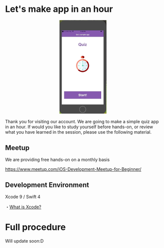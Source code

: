 # Let's make app in an hour

  <div style="text-align:center"><img src ="https://github.com/iosClassForBeginner/quiz_en/blob/master/demos/sample.gif" width="30%" height="30%"/></div>  

  Thank you for visiting our account. We are going to make a simple quiz app in an hour. If would you like to study yourself before hands-on, or review what you have learned in the session, please use the following material.

## Meetup
We are providing free hands-on on a monthly basis

https://www.meetup.com/iOS-Development-Meetup-for-Beginner/

## Development Environment
  Xcode 9 / Swift 4
  
  ・<a href="https://github.com/learn-co-students/reading-ios-intro-to-xcode-qa-public-001">What is Xcode?</a>

# Full procedure

Will update soon:D
